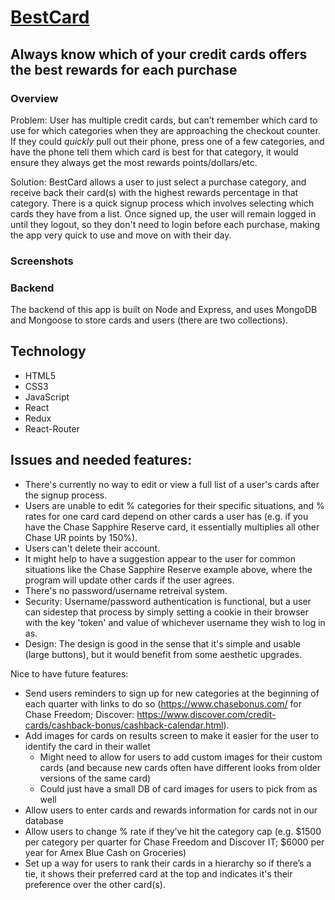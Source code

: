 # [BestCard](https://secure-lake-16708.herokuapp.com/)
## Always know which of your credit cards offers the best rewards for each purchase

### Overview

Problem: User has multiple credit cards, but can’t remember which card to use for which categories when they are approaching the checkout counter. If they could *quickly* pull out their phone, press one of a few categories, and have the phone tell them which card is best for that category, it would ensure they always get the most rewards points/dollars/etc.

Solution: BestCard allows a user to just select a purchase category, and receive back their card(s) with the highest rewards percentage in that category. There is a quick signup process which involves selecting which cards they have from a list. Once signed up, the user will remain logged in until they logout, so they don't need to login before each purchase, making the app very quick to use and move on with their day.

### Screenshots


### Backend

The backend of this app is built on Node and Express, and uses MongoDB and Mongoose to store cards and users (there are two collections).

## Technology
* HTML5
* CSS3
* JavaScript
* React
* Redux
* React-Router

## Issues and needed features:

* There's currently no way to edit or view a full list of a user's cards after the signup process.
* Users are unable to edit % categories for their specific situations, and % rates for one card card depend on other cards a user has (e.g. if you have the Chase Sapphire Reserve card, it essentially multiplies all other Chase UR points by 150%).
* Users can't delete their account.
* It might help to have a suggestion appear to the user for common situations like the Chase Sapphire Reserve example above, where the program will update other cards if the user agrees.
* There's no password/username retreival system.
* Security: Username/password authentication is functional, but a user can sidestep that process by simply setting a cookie in their browser with the key 'token' and value of whichever username they wish to log in as.
* Design: The design is good in the sense that it's simple and usable (large buttons), but it would benefit from some aesthetic upgrades.

Nice to have future features:
* Send users reminders to sign up for new categories at the beginning of each quarter with links to do so (https://www.chasebonus.com/ for Chase Freedom; Discover: https://www.discover.com/credit-cards/cashback-bonus/cashback-calendar.html).
* Add images for cards on results screen to make it easier for the user to identify the card in their wallet
  * Might need to allow for users to add custom images for their custom cards (and because new cards often have different looks from older versions of the same card)
  * Could just have a small DB of card images for users to pick from as well
* Allow users to enter cards and rewards information for cards not in our database
* Allow users to change % rate if they’ve hit the category cap (e.g. $1500 per category per quarter for Chase Freedom and Discover IT; $6000 per year for Amex Blue Cash on Groceries)
* Set up a way for users to rank their cards in a hierarchy so if there’s a tie, it shows their preferred card at the top and indicates it's their preference over the other card(s).
